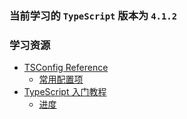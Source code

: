 ### 当前学习的 `TypeScript` 版本为 `4.1.2`

### 学习资源
- [TSConfig Reference](https://www.typescriptlang.org/tsconfig)
  - [常用配置项](https://segmentfault.com/a/1190000022809326)
- [TypeScript 入门教程](https://ts.xcatliu.com)
  - [进度](https://ts.xcatliu.com/basics/type-of-function.html)